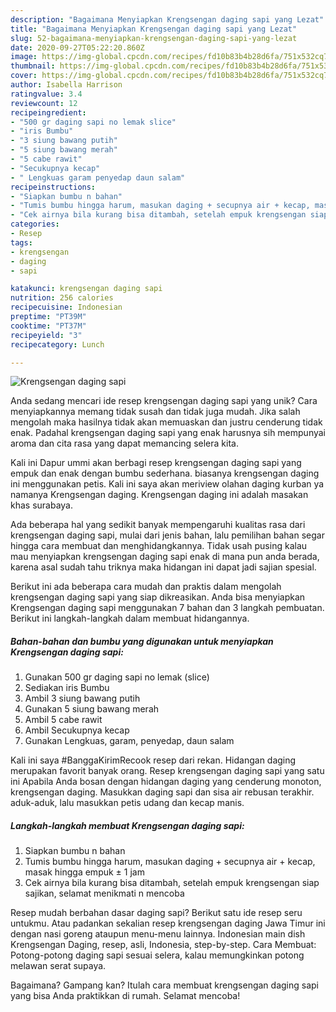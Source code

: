 ```yaml
---
description: "Bagaimana Menyiapkan Krengsengan daging sapi yang Lezat"
title: "Bagaimana Menyiapkan Krengsengan daging sapi yang Lezat"
slug: 52-bagaimana-menyiapkan-krengsengan-daging-sapi-yang-lezat
date: 2020-09-27T05:22:20.860Z
image: https://img-global.cpcdn.com/recipes/fd10b83b4b28d6fa/751x532cq70/krengsengan-daging-sapi-foto-resep-utama.jpg
thumbnail: https://img-global.cpcdn.com/recipes/fd10b83b4b28d6fa/751x532cq70/krengsengan-daging-sapi-foto-resep-utama.jpg
cover: https://img-global.cpcdn.com/recipes/fd10b83b4b28d6fa/751x532cq70/krengsengan-daging-sapi-foto-resep-utama.jpg
author: Isabella Harrison
ratingvalue: 3.4
reviewcount: 12
recipeingredient:
- "500 gr daging sapi no lemak slice"
- "iris Bumbu"
- "3 siung bawang putih"
- "5 siung bawang merah"
- "5 cabe rawit"
- "Secukupnya kecap"
- " Lengkuas garam penyedap daun salam"
recipeinstructions:
- "Siapkan bumbu n bahan"
- "Tumis bumbu hingga harum, masukan daging + secupnya air + kecap, masak hingga empuk ± 1 jam"
- "Cek airnya bila kurang bisa ditambah, setelah empuk krengsengan siap sajikan, selamat menikmati n mencoba"
categories:
- Resep
tags:
- krengsengan
- daging
- sapi

katakunci: krengsengan daging sapi 
nutrition: 256 calories
recipecuisine: Indonesian
preptime: "PT39M"
cooktime: "PT37M"
recipeyield: "3"
recipecategory: Lunch

---
```



![Krengsengan daging sapi](https://img-global.cpcdn.com/recipes/fd10b83b4b28d6fa/751x532cq70/krengsengan-daging-sapi-foto-resep-utama.jpg)

Anda sedang mencari ide resep krengsengan daging sapi yang unik? Cara menyiapkannya memang tidak susah dan tidak juga mudah. Jika salah mengolah maka hasilnya tidak akan memuaskan dan justru cenderung tidak enak. Padahal krengsengan daging sapi yang enak harusnya sih mempunyai aroma dan cita rasa yang dapat memancing selera kita.

Kali ini Dapur ummi akan berbagi resep krengsengan daging sapi yang empuk dan enak dengan bumbu sederhana. biasanya krengsengan daging ini menggunakan petis. Kali ini saya akan meriview olahan daging kurban ya namanya Krengsengan daging. Krengsengan daging ini adalah masakan khas surabaya.

Ada beberapa hal yang sedikit banyak mempengaruhi kualitas rasa dari krengsengan daging sapi, mulai dari jenis bahan, lalu pemilihan bahan segar hingga cara membuat dan menghidangkannya. Tidak usah pusing kalau mau menyiapkan krengsengan daging sapi enak di mana pun anda berada, karena asal sudah tahu triknya maka hidangan ini dapat jadi sajian spesial.


Berikut ini ada beberapa cara mudah dan praktis dalam mengolah krengsengan daging sapi yang siap dikreasikan. Anda bisa menyiapkan Krengsengan daging sapi menggunakan 7 bahan dan 3 langkah pembuatan. Berikut ini langkah-langkah dalam membuat hidangannya.

<!--inarticleads1-->

##### Bahan-bahan dan bumbu yang digunakan untuk menyiapkan Krengsengan daging sapi:

1. Gunakan 500 gr daging sapi no lemak (slice)
1. Sediakan iris Bumbu
1. Ambil 3 siung bawang putih
1. Gunakan 5 siung bawang merah
1. Ambil 5 cabe rawit
1. Ambil Secukupnya kecap
1. Gunakan  Lengkuas, garam, penyedap, daun salam


Kali ini saya #BanggaKirimRecook resep dari rekan. Hidangan daging merupakan favorit banyak orang. Resep krengsengan daging sapi yang satu ini Apabila Anda bosan dengan hidangan daging yang cenderung monoton, krengsengan daging. Masukkan daging sapi dan sisa air rebusan terakhir. aduk-aduk, lalu masukkan petis udang dan kecap manis. 

<!--inarticleads2-->

##### Langkah-langkah membuat Krengsengan daging sapi:

1. Siapkan bumbu n bahan
1. Tumis bumbu hingga harum, masukan daging + secupnya air + kecap, masak hingga empuk ± 1 jam
1. Cek airnya bila kurang bisa ditambah, setelah empuk krengsengan siap sajikan, selamat menikmati n mencoba


Resep mudah berbahan dasar daging sapi? Berikut satu ide resep seru untukmu. Atau padankan sekalian resep krengsengan daging Jawa Timur ini dengan nasi goreng ataupun menu-menu lainnya. Indonesian main dish Krengsengan Daging, resep, asli, Indonesia, step-by-step. Cara Membuat: Potong-potong daging sapi sesuai selera, kalau memungkinkan potong melawan serat supaya. 

Bagaimana? Gampang kan? Itulah cara membuat krengsengan daging sapi yang bisa Anda praktikkan di rumah. Selamat mencoba!
